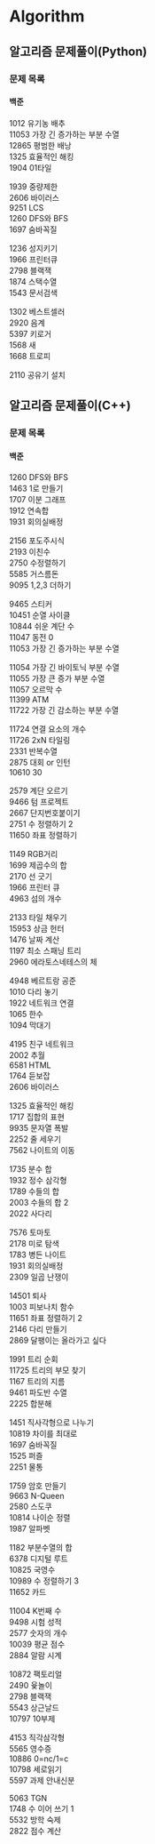 # Algorithm

## 알고리즘 문제풀이(Python)
### 문제 목록
#### 백준

1012 유기농 배추  
11053 가장 긴 증가하는 부분 수열  
12865 평범한 배낭  
1325 효율적인 해킹  
1904 01타일  
  
1939 중량제한  
2606 바이러스  
9251 LCS  
1260 DFS와 BFS  
1697 숨바꼭질  
  
1236 성지키기  
1966 프린터큐  
2798 블랙잭  
1874 스택수열  
1543 문서검색  
  
1302 베스트셀러  
2920 음계  
5397 키로거  
1568 새  
1668 트로피  
  
2110 공유기 설치  


  
## 알고리즘 문제풀이(C++)
### 문제 목록
#### 백준

1260 DFS와 BFS  
1463 1로 만들기  
1707 이분 그래프  
1912 연속합  
1931 회의실배정  
  
2156 포도주시식  
2193 이친수  
2750 수정렬하기  
5585 거스름돈  
9095 1,2,3 더하기  
  
9465 스티커  
10451 순열 사이클  
10844 쉬운 계단 수  
11047 동전 0  
11053 가장 긴 증가하는 부분 수열  
  
11054 가장 긴 바이토닉 부분 수열  
11055 가장 큰 증가 부분 수열  
11057 오르막 수  
11399 ATM  
11722 가장 긴 감소하는 부분 수열  
  
11724 연결 요소의 개수  
11726 2xN 타일링  
2331 반복수열  
2875 대회 or 인턴  
10610 30  
  
2579 계단 오르기  
9466 텀 프로젝트  
2667 단지번호붙이기  
2751 수 정렬하기 2  
11650 좌표 정렬하기  
  
1149 RGB거리  
1699 제곱수의 합  
2170 선 긋기  
1966 프린터 큐  
4963 섬의 개수  
  
2133 타일 채우기  
15953 상금 헌터  
1476 날짜 계산  
1197 최소 스패닝 트리  
2960 에라토스네테스의 체  
  
4948 베르트랑 공준  
1010 다리 놓기  
1922 네트워크 연결  
1065 한수  
1094 막대기  
  
4195 친구 네트워크  
2002 추월  
6581 HTML  
1764 듣보잡  
2606 바이러스  
  
1325 효율적인 해킹  
1717 집합의 표현  
9935 문자열 폭발  
2252 줄 세우기  
7562 나이트의 이동  
  
1735 분수 합  
1932 정수 삼각형  
1789 수들의 합  
2003 수들의 합 2  
2022 사다리  
  
7576 토마토  
2178 미로 탐색  
1783 병든 나이트  
1931 회의실배정  
2309 일곱 난쟁이  
  
14501 퇴사  
1003 피보나치 함수  
11651 좌표 정렬하기 2  
2146 다리 만들기  
2869 달팽이는 올라가고 싶다  
  
1991 트리 순회  
11725 트리의 부모 찾기  
1167 트리의 지름  
9461 파도반 수열  
2225 합분해  
  
1451 직사각형으로 나누기  
10819 차이를 최대로  
1697 숨바꼭질  
1525 퍼즐  
2251 물통  
  
1759 암호 만들기  
9663 N-Queen  
2580 스도쿠  
10814 나이순 정렬  
1987 알파벳  

1182 부분수열의 합  
6378 디지털 루트  
10825 국영수  
10989 수 정렬하기 3  
11652 카드  
  
11004 K번째 수  
9498 시험 성적  
2577 숫자의 개수  
10039 평균 점수  
2884 알람 시계  
  
10872 팩토리얼  
2490 윷놀이  
2798 블랙잭  
5543 상근날드  
10797 10부제  
  
4153 직각삼각형  
5565 영수증  
10886 0=nc/1=c  
10798 세로읽기  
5597 과제 안내신분  
  
5063 TGN  
1748 수 이어 쓰기 1  
5532 방학 숙제  
2822 점수 계산  
